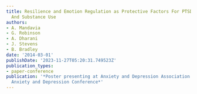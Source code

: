 ```yaml
---
title: Resilience and Emotion Regulation as Protective Factors For PTSD, Depression,
  And Substance Use
authors:
- A. Mandavia
- G. Robinson
- A. Dharani
- J. Stevens
- B. Bradley
date: '2014-03-01'
publishDate: '2023-11-27T05:20:31.749523Z'
publication_types:
- paper-conference
publication: '*Poster presenting at Anxiety and Depression Association of America’s
  Anxiety and Depression Conference*'
---
```

